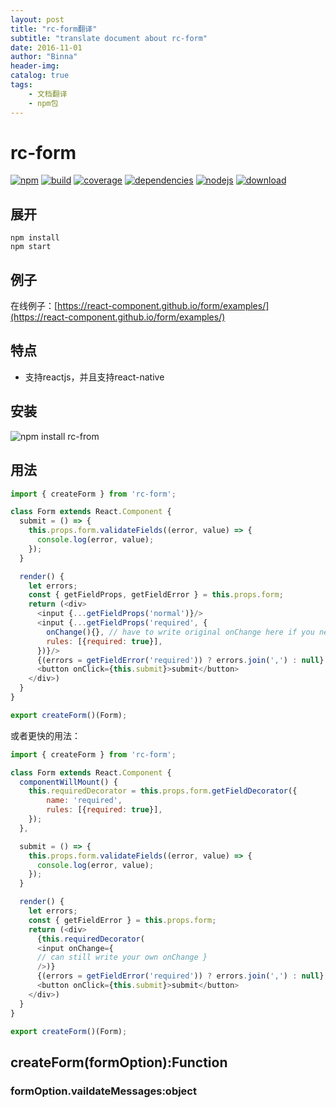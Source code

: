 ```yaml
---
layout: post
title: "rc-form翻译"
subtitle: "translate document about rc-form"
date: 2016-11-01
author: "Binna"
header-img:
catalog: true
tags:
    - 文档翻译
    - npm包
---
```


# rc-form

[![npm](https://img.shields.io/npm/v/rc-form.svg?style=flat-square)](https://npmjs.org/package/rc-form)
[![build](https://img.shields.io/travis/react-component/form.svg?style=flat-square)](https://travis-ci.org/react-component/form)
[![coverage](https://img.shields.io/coveralls/react-component/form.svg?style=flat-square)](https://coveralls.io/r/react-component/form?branch=master)
[![dependencies](https://img.shields.io/gemnasium/react-component/form.svg?style=flat-square)](https://gemnasium.com/react-component/form)
[![nodejs](https://img.shields.io/badge/node.js-%3E=_0.10-green.svg?style=flat-square)](http://nodejs.org/download/)
[![download](https://img.shields.io/npm/dm/rc-form.svg?style=flat-square)](https://npmjs.org/package/rc-form)

## 展开

```shell
npm install
npm start
```

## 例子

在线例子：[https://react-component.github.io/form/examples/](https://react-component.github.io/form/examples/)

## 特点

* 支持reactjs，并且支持react-native

## 安装

![npm install rc-from](https://nodei.co/npm/rc-form.png)

## 用法

```javascript
import { createForm } from 'rc-form';

class Form extends React.Component {
  submit = () => {
    this.props.form.validateFields((error, value) => {
      console.log(error, value);
    });
  }

  render() {
    let errors;
    const { getFieldProps, getFieldError } = this.props.form;
    return (<div>
      <input {...getFieldProps('normal')}/>
      <input {...getFieldProps('required', {
        onChange(){}, // have to write original onChange here if you need
        rules: [{required: true}],
      })}/>
      {(errors = getFieldError('required')) ? errors.join(',') : null}
      <button onClick={this.submit}>submit</button>
    </div>)
  }
}

export createForm()(Form);
```

或者更快的用法：

```js
import { createForm } from 'rc-form';

class Form extends React.Component {
  componentWillMount() {
    this.requiredDecorator = this.props.form.getFieldDecorator({
        name: 'required',
        rules: [{required: true}],
    });
  },

  submit = () => {
    this.props.form.validateFields((error, value) => {
      console.log(error, value);
    });
  }

  render() {
    let errors;
    const { getFieldError } = this.props.form;
    return (<div>
      {this.requiredDecorator(
      <input onChange={
      // can still write your own onChange }
      />)}
      {(errors = getFieldError('required')) ? errors.join(',') : null}
      <button onClick={this.submit}>submit</button>
    </div>)
  }
}

export createForm()(Form);
```

## createForm(formOption):Function

### formOption.vaildateMessages:object



